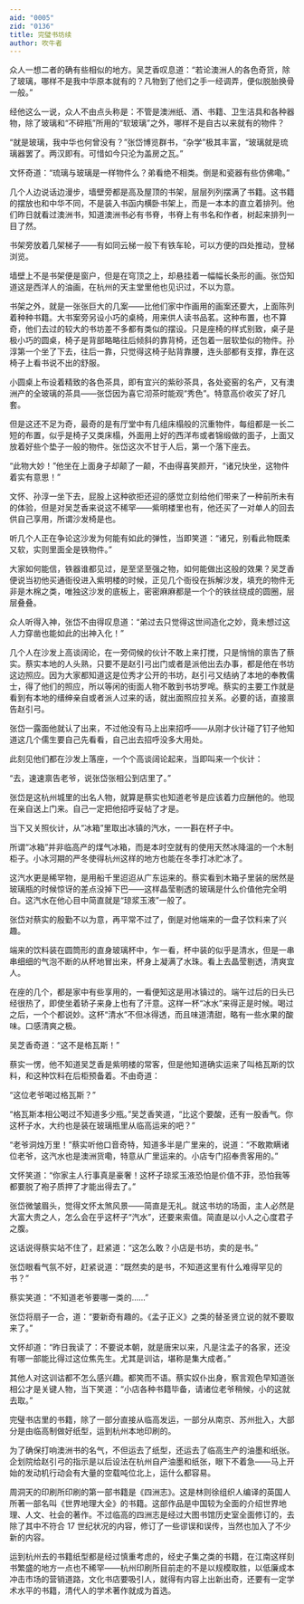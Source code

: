 ```yaml
---
aid: "0005"
zid: "0136"
title: 完璧书坊续
author: 吹牛者
---
```


众人一想二者的确有些相似的地方。吴芝香叹息道：“若论澳洲人的各色奇货，除了玻璃，哪样不是我中华原本就有的？凡物到了他们之手一经调弄，便似脱胎换骨一般。”

经他这么一说，众人不由点头称是：不管是澳洲纸、酒、书籍、卫生洁具和各种器物，除了玻璃和“不碎瓶”所用的“软玻璃”之外，哪样不是自古以来就有的物件？

“就是玻璃，我中华也何曾没有？”张岱博览群书，“杂学”极其丰富，“玻璃就是琉璃器罢了。两汉即有。可惜如今只沦为盖房之瓦。”

文怀奇道：“琉璃与玻璃是一样物件么？弟看绝不相类。倒是和瓷器有些仿佛嘞。”

几个人边说话边漫步，墙壁旁都是高及屋顶的书架，层层列列摆满了书籍。这书籍的摆放也和中华不同，不是装入书函内横卧书架上，而是一本本的直立着排列。他们昨日就看过澳洲书，知道澳洲书必有书脊，书脊上有书名和作者，树起来排列一目了然。

书架旁放着几架梯子——有如同云梯一般下有铁车轮，可以方便的四处推动，登梯浏览。

墙壁上不是书架便是窗户，但是在穹顶之上，却悬挂着一幅幅长条形的画。张岱知道这是西洋人的油画，在杭州的天主堂里他也见识过，不以为意。

书架之外，就是一张张巨大的几案——比他们家中作画用的画案还要大，上面陈列着种种书籍。大书案旁另设小巧的桌椅，用来供人读书品茗。这种布置，也不算奇，他们去过的较大的书坊差不多都有类似的摆设。只是座椅的样式别致，桌子是极小巧的圆桌，椅子是背部略略往后倾斜的靠背椅，还包着一层软垫似的物件。孙淳第一个坐了下去，往后一靠，只觉得这椅子贴背靠腰，连头部都有支撑，靠在这椅子上看书说不出的舒服。

小圆桌上布设着精致的各色茶具，即有宜兴的紫砂茶具，各处瓷窑的名产，又有澳洲产的全玻璃的茶具——张岱因为喜它沏茶时能观“秀色”。特意高价收买了好几套。

但是这还不足为奇，最奇的是有厅堂中有几组床榻般的沉重物件，每组都是一长二短的布置，似乎是椅子又类床榻，外面用上好的西洋布或者锦缎做的面子，上面又放着好些个垫子一般的物件。张岱这次不甘于人后，第一个落下座去。

“此物大妙！”他坐在上面身子却颠了一颠，不由得喜笑颜开，“诸兄快坐，这物件着实有意思！”

文怀、孙淳一坐下去，屁股上这种欲拒还迎的感觉立刻给他们带来了一种前所未有的体验，但是对吴芝香来说这不稀罕——紫明楼里也有，他还买了一对单人的回去供自己享用，所谓沙发椅是也。

听几个人正在争论这沙发为何能有如此的弹性，当即笑道：“诸兄，别看此物既柔又软，实则里面全是铁物件。”

大家如何能信，铁器谁都见过，是至坚至强之物，如何能做出这般的效果？吴芝香便说当初他买通衙役进入紫明楼的时候，正见几个衙役在拆解沙发，填充的物件无非是木棉之类，唯独这沙发的底板上，密密麻麻都是一个个的铁丝绕成的圆圈，层层叠叠。

众人听得入神，张岱不由得叹息道：“弟过去只觉得这世间造化之妙，竟未想过这人力穿凿也能如此的出神入化！”

几个人在沙发上高谈阔论，在一旁伺候的伙计不敢上来打搅，只是悄悄的禀告了蔡实。蔡实本地的人头熟，只要不是赵引弓出门或者是派他出去办事，都是他在书坊这边照应。因为大家都知道这是位秀才公开的书坊，赵引弓又结纳了本地的奉教儒士，得了他们的照应，所以等闲的街面人物不敢到书坊罗唣。蔡实的主要工作就是看到有本地的缙绅亲自或者派人过来的话，就出面照应拉关系。必要的话，直接禀告赵引弓。

张岱一露面他就认了出来，不过他没有马上出来招呼——从刚才伙计碰了钉子他知道这几个儒生要自己先看看，自己出去招呼没多大用处。

此刻见他们都在沙发上落座，一个个高谈阔论起来，当即叫来一个伙计：

“去，速速禀告老爷，说张岱张相公到店里了。”

张岱是这杭州城里的出名人物，就算是蔡实也知道老爷是应该着力应酬他的。他现在亲自送上门来。自己一定把他招呼妥帖了才是。

当下又关照伙计，从“冰箱”里取出冰镇的汽水，一一斟在杯子中。

所谓“冰箱”并非临高产的煤气冰箱，而是本时空就有的使用天然冰降温的一个木制柜子。小冰河期的严冬使得杭州这样的地方也能在冬季打冰贮冰了。

这汽水更是稀罕物，是用船千里迢迢从广东运来的。蔡实看到木箱子里装的居然是玻璃瓶的时候惊讶的差点没掉下巴——这样晶莹剔透的玻璃是什么价值他完全明白。这汽水在他心目中简直就是“琼浆玉液”一般了。

张岱对蔡实的殷勤不以为意，再平常不过了，倒是对他端来的一盘子饮料来了兴趣。

端来的饮料装在圆筒形的直身玻璃杯中，乍一看，杯中装的似乎是清水，但是一串串细细的气泡不断的从杯地冒出来，杯身上凝满了水珠。看上去晶莹剔透，清爽宜人。

在座的几个，都是家中有些享用的，一看便知这是用冰镇过的。端午过后的日头已经很热了，即使坐着轿子来身上也有了汗意。这样一杯“冰水”来得正是时候。喝过之后，一个个都说妙。这杯“清水”不但冰得透，而且味道清甜，略有一些水果的酸味。口感清爽之极。

吴芝香奇道：“这不是格瓦斯！”

蔡实一愣，他不知道吴芝香是紫明楼的常客，但是他知道确实运来了叫格瓦斯的饮料，和这种饮料在后柜预备着。不由奇道：

“这位老爷喝过格瓦斯？”

“格瓦斯本相公喝过不知道多少瓶。”吴芝香笑道，“比这个要酸，还有一股香气。你这杯子水，大约也是装在玻璃瓶里从临高运来的吧？”

“老爷洞烛万里！”蔡实听他口音奇特，知道多半是广里来的，说道：“不敢欺瞒诸位老爷，这汽水也是澳洲货嘞，特意从广里运来的。小店专门招奉贵客用的。”

文怀笑道：“你家主人行事真是豪奢！这杯子琼浆玉液恐怕是价值不菲，恐怕我等都要脱了袍子质押了才能出得去了。”

张岱微皱眉头，觉得文怀太煞风景——简直是无礼。就这书坊的场面，主人必然是大富大贵之人，怎么会在乎这杯子“汽水”，还要来索值。简直是以小人之心度君子之腹。

这话说得蔡实站不住了，赶紧道：“这怎么敢？小店是书坊，卖的是书。”

张岱眼看气氛不好，赶紧说道：“既然卖的是书，不知道这里有什么难得罕见的书？”

蔡实笑道：“不知道老爷要哪一类的……”

张岱将扇子一合，道：“要新奇有趣的。《孟子正义》之类的替圣贤立说的就不要取来了。”

文怀却道：“昨日我读了：不要说本朝，就是唐宋以来，凡是注孟子的各家，还没有哪一部能比得过这位焦先生。尤其是训诂，堪称是集大成者。”

其他人对这训诂都不怎么感兴趣。都笑而不语。蔡实奴仆出身，察言观色早知道张相公才是关键人物，当下笑道：“小店各种书籍毕备，请诸位老爷稍候，小的这就去取。”

完璧书店里的书籍，除了一部分直接从临高发运，一部分从南京、苏州批入，大部分是由临高制做好纸型，运到杭州本地印刷的。

为了确保打响澳洲书的名气，不但运去了纸型，还运去了临高生产的油墨和纸张。企划院给赵引弓的指示是以后设法在杭州自产油墨和纸张，眼下不着急——马上开始的发动机行动会有大量的空载吨位北上，运什么都容易。

周洞天的印刷所印刷的第一部书籍是《四洲志》。这是林则徐组织人编译的英国人所著一部名叫《世界地理大全》的书籍。这部作品是中国较为全面的介绍世界地理、人文、社会的著作。不过临高的四洲志是经过大图书馆历史室全面修订的，去除了其中不符合 17 世纪状况的内容，修订了一些谬误和误传，当然也加入了不少新的内容。

运到杭州去的书籍纸型都是经过慎重考虑的，经史子集之类的书籍，在江南这样刻书繁盛的地方一点也不稀罕——杭州印刷所目前走的不是以规模取胜，以低廉成本冲击市场的营销道路，文化书店要吸引人，就得有内容上出新出奇，还要有一定学术水平的书籍，清代人的学术著作就成为首选。
